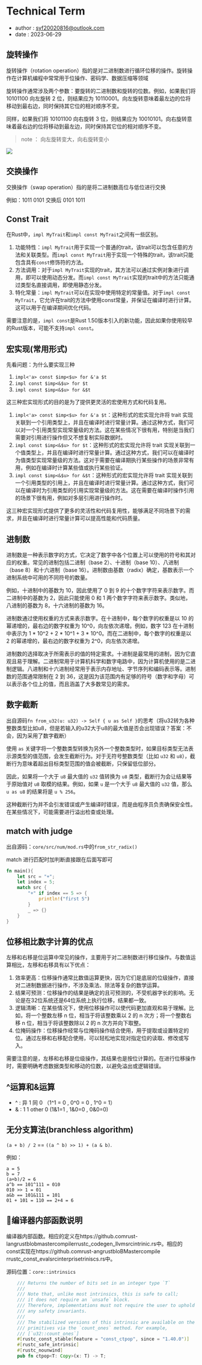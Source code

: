# Technical Term

- author : syf20020816@outlook.com
- date : 2023-06-29

## 旋转操作

旋转操作（rotation operation）指的是对二进制数进行循环位移的操作。旋转操作在计算机编程中常常用于位操作、密码学、数据压缩等领域

旋转操作通常涉及两个参数：要旋转的二进制数和旋转的位数。例如，如果我们将 10101100 向左旋转 2 位，则结果应为 10110001。向左旋转意味着最左边的位将移动到最右边，同时保持其它位的相对顺序不变。

同样，如果我们将 10101100 向右旋转 3 位，则结果应为 10010101。向右旋转意味着最右边的位将移动到最左边，同时保持其它位的相对顺序不变。

> note ： 向左旋转变大，向右旋转变小

<img src="https://github.com/syf20020816/Rust-Lang-Analysis/blob/main/imgs/ro_example.png">

## 交换操作

交换操作（swap operation）指的是将二进制数高位与低位进行交换

例如：1011 0101 交换后 0101 1011

## Const Trait

在Rust中，`impl MyTrait`和`impl const MyTrait`之间有一些区别。

1. 功能特性：`impl MyTrait`用于实现一个普通的trait，该trait可以包含任意的方法和关联类型。而`impl const MyTrait`用于实现一个特殊的trait，该trait只能包含具有`const`修饰符的方法。
2. 方法调用：对于`impl MyTrait`实现的trait，其方法可以通过实例对象进行调用，即可以使用动态分发。而`impl const MyTrait`实现的trait中的方法只能通过类型名直接调用，即使用静态分发。
3. 特化常量：`impl MyTrait`可以在实现中使用特定的常量值。对于`impl const MyTrait`，它允许在trait的方法中使用const常量，并保证在编译时进行计算。这可以用于在编译期间优化代码。

需要注意的是，`impl const`是Rust 1.50版本引入的新功能，因此如果你使用较早的Rust版本，可能不支持`impl const`。

## 宏实现(常用形式)

先看问题：为什么要实现三种
1. `impl<'a> const $imp<$u> for &'a $t `
2. `impl const $imp<&$u> for $t `
3. `impl const $imp<&$u> for &$t `

这三种宏实现形式的目的是为了提供更灵活的宏使用方式和代码复用。

1. `impl<'a> const $imp<$u> for &'a $t`：这种形式的宏实现允许将 trait 实现关联到一个引用类型上，并且在编译时进行常量计算。通过这种方式，我们可以对一个引用类型实现常量级的方法。这在某些情况下很有用，特别是当我们需要对引用进行操作但又不想复制实际数据时。
2. `impl const $imp<&$u> for $t`：这种形式的宏实现允许将 trait 实现关联到一个值类型上，并且在编译时进行常量计算。通过这种方式，我们可以在编译时为值类型实现常量级的方法。这对于需要在编译期执行某些操作的场景非常有用，例如在编译时计算某些值或执行某些验证。
3. `impl const $imp<&$u> for &$t`：这种形式的宏实现允许将 trait 实现关联到一个引用类型的引用上，并且在编译时进行常量计算。通过这种方式，我们可以在编译时为引用类型的引用实现常量级的方法。这在需要在编译时操作引用的场景下很有用，例如对多层引用进行操作时。

这三种宏实现形式提供了更多的灵活性和代码复用性，能够满足不同场景下的需求，并且在编译时进行常量计算可以提高性能和代码质量。

## 进制数

进制数是一种表示数字的方式，它决定了数字中各个位置上可以使用的符号和其对应的权重。常见的进制包括二进制（base 2）、十进制（base 10）、八进制（base 8）和十六进制（base 16）。进制数由基数（radix）确定，基数表示一个进制系统中可用的不同符号的数量。

例如，十进制中的基数为 10，因此使用了 0 到 9 的十个数字字符来表示数字。而二进制中的基数为 2，因此只能使用 0 和 1 两个数字字符来表示数字。类似地，八进制的基数为 8，十六进制的基数为 16。

进制数通过使用权重的方式来表示数字。在十进制中，每个数字的权重是以 10 的幂递增的，最右边的数字权重为 10^0，向左依次递增。例如，数字 123 在十进制中表示为 1 * 10^2 + 2 * 10^1 + 3 * 10^0。而在二进制中，每个数字的权重是以 2 的幂递增的，最右边的数字权重为 2^0，向左依次递增。

进制数的选择取决于所需表示的值的特定需求。十进制是最常用的进制，因为它直观且易于理解。二进制常用于计算机科学和数字电路中，因为计算机使用的是二进制逻辑。八进制和十六进制经常用于表示内存地址、字节序列和编码表示等。进制数的范围通常限制在 2 到 36，这是因为该范围内有足够的符号（数字和字母）可以表示各个位上的值，而且涵盖了大多数常见的需求。

## 数字截断

出自源码`fn from_u32(u: u32) -> Self { u as Self }`的思考（将u32转为各种整数类型比如u8，但是若输入的u32大于u8的最大值是否会出现错误？答案：不会，因为采用了数字截断）

使用 `as` 关键字将一个整数类型转换为另外一个整数类型时，如果目标类型无法表示源类型的值范围，会发生截断行为。对于无符号整数类型（比如 `u32` 和 `u8`），截断行为意味着超出目标类型范围的值会被截断，只保留低位部分。

因此，如果将一个大于 `u8` 最大值的 `u32` 值转换为 `u8` 类型，截断行为会让结果等于原始值对 `u8` 取模的结果。例如，如果 `u` 是一个大于 `u8` 最大值的 `u32` 值，那么 `u as u8` 的结果将是 `u % 256`。

这种截断行为并不会引发错误或产生编译时错误，而是由程序员负责确保安全性。在某些情况下，可能需要进行溢出检查或处理。

## match with judge

出自源码：`core/src/num/mod.rs`中的`from_str_radix()`

match 进行匹配时加判断直接跟在后面写即可

```rust
fn main(){
    let src = "+";
    let index = 5;
    match src {
        "+" if index == 5 => {
            println!("first 5")
        }
        _ => {}
    }
}
```

## 位移相比数字计算的优点

左移和右移是位运算中常见的操作，主要用于对二进制数进行移位操作。与数值运算相比，左移和右移具有以下优点：

1. 效率更高：位移操作通常比数值运算更快，因为它们是底层的位级操作，直接对二进制数据进行操作，不涉及乘法、除法等复杂的数学运算。
2. 结果可预测：位移操作的结果是确定的且可预测的，不受机器字长的影响。无论是在32位系统还是64位系统上执行位移，结果都一致。
3. 逻辑清晰：在某些情况下，使用位移操作可以使代码更加直观和易于理解。比如，将一个整数左移 n 位，相当于将该整数乘以 2 的 n 次方；将一个整数右移 n 位，相当于将该整数除以 2 的 n 次方并向下取整。
4. 位掩码操作：位移操作经常与位掩码操作结合使用，用于提取或设置特定的位。通过左移和右移配合使用，可以轻松地实现对指定位的读取、修改或写入。

需要注意的是，左移和右移是位级操作，其结果也是按位计算的。在进行位移操作时，需要明确考虑数据类型和移动的位数，以避免溢出或逻辑错误。

## ^运算和&运算

- ^ : 异 1 同 0 （1^1 = 0 , 0^0 = 0 , 1^0 = 1）
- & : 1 1 other 0 (1&1=1 , 1&0=0 , 0&0=0)

## 无分支算法(branchless algorithm)

`(a + b) / 2` == `((a ^ b) >> 1) + (a & b)`.

例如：

```
a = 5
b = 7
(a+b)/2 = 6
a^b == 101^111 = 010
010 >> 1 = 01
a&b == 101&111 = 101
01 + 101 = 110 == 2+4 = 6
```

## 🦀编译器内部函数说明

编译器内部函数。相应的定义在https://github.comrust-langrustblobmastercompilerrustc_codegen_llvmsrcintrinic.rs中。相应的const实现在https://github.comrust-angrustbloBMastercompile rrustc_const_evalsrcinterprisetriniscs.rs中。

源码位置：`core::intrinsics`

```rust
    /// Returns the number of bits set in an integer type `T`
    ///
    /// Note that, unlike most intrinsics, this is safe to call;
    /// it does not require an `unsafe` block.
    /// Therefore, implementations must not require the user to uphold
    /// any safety invariants.
    ///
    /// The stabilized versions of this intrinsic are available on the integer
    /// primitives via the `count_ones` method. For example,
    /// [`u32::count_ones`]
    #[rustc_const_stable(feature = "const_ctpop", since = "1.40.0")]
    #[rustc_safe_intrinsic]
    #[rustc_nounwind]
    pub fn ctpop<T: Copy>(x: T) -> T;
```

